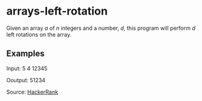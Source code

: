 # arrays-left-rotation

Given an array *a* of *n* integers and a number, *d*, this program will perform *d* left rotations on the array.

## Examples

Input:
5 4
12345

Ooutput:
51234

Source: [HackerRank](https://www.hackerrank.com/challenges/ctci-array-left-rotation/problem?h_l=interview&playlist_slugs%5B%5D=interview-preparation-kit&playlist_slugs%5B%5D=arrays)
